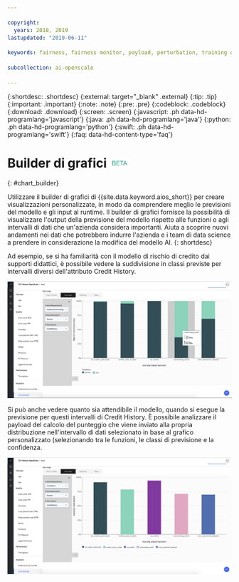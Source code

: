 ```yaml
---

copyright:
  years: 2018, 2019
lastupdated: "2019-06-11"

keywords: fairness, fairness monitor, payload, perturbation, training data, debiased

subcollection: ai-openscale

---
```


{:shortdesc: .shortdesc}
{:external: target="_blank" .external}
{:tip: .tip}
{:important: .important}
{:note: .note}
{:pre: .pre}
{:codeblock: .codeblock}
{:download: .download}
{:screen: .screen}
{:javascript: .ph data-hd-programlang='javascript'}
{:java: .ph data-hd-programlang='java'}
{:python: .ph data-hd-programlang='python'}
{:swift: .ph data-hd-programlang='swift'}
{:faq: data-hd-content-type='faq'}

# Builder di grafici ![tag beta](images/beta.png)
{: #chart_builder}

Utilizzare il builder di grafici di {{site.data.keyword.aios_short}}  per creare visualizzazioni personalizzate, in modo da comprendere meglio le previsioni del modello e gli input al runtime. Il builder di grafici fornisce la possibilità di visualizzare l'output della previsione del modello rispetto alle funzioni o agli intervalli di dati che un'azienda considera importanti. Aiuta a scoprire nuovi andamenti nei dati che potrebbero indurre l'azienda e i team di data science a prendere in considerazione la modifica del modello AI.
{: shortdesc}

Ad esempio, se si ha familiarità con il modello di rischio di credito dai supporti didattici, è possibile vedere la suddivisione in classi previste per intervalli diversi dell'attributo Credit History. 

   ![un grafico che mostra la funzione previsione per il genere in base alla funzione età](images/by_custom_chart.png)
      
   Si può anche vedere quanto sia attendibile il modello, quando si esegue la previsione per questi intervalli di Credit History. È possibile analizzare il payload del calcolo del punteggio che viene inviato alla propria distribuzione nell'intervallo di dati selezionato in base al grafico personalizzato (selezionando tra le funzioni, le classi di previsione e la confidenza. 

   ![un grafico che mostra la funzione previsione per il genere in base alla funzione età](images/by_custom_chart002.png)
   
